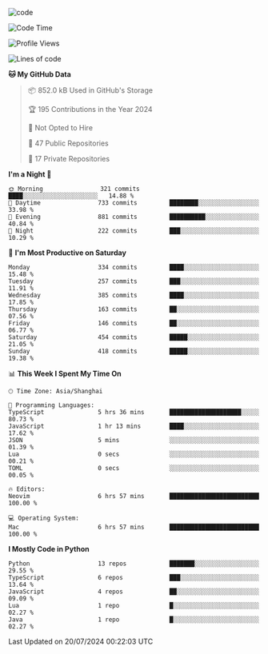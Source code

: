 
<!--
**liuyaanng/liuyaanng** is a ✨ _special_ ✨ repository because its `README.md` (this file) appears on your GitHub profile.

Here are some ideas to get you started:

- 🔭 I’m currently working on ...
- 🌱 I’m currently learning ...
- 👯 I’m looking to collaborate on ...
- 🤔 I’m looking for help with ...
- 💬 Ask me about ...
- 📫 How to reach me: ...
- 😄 Pronouns: ...
- ⚡ Fun fact: ...
-->


![code](https://cdn.jsdelivr.net/gh/liuyaanng/liuyaanng@1.0/code.gif) 

<!--START_SECTION:waka-->
![Code Time](http://img.shields.io/badge/Code%20Time-577%20hrs%2054%20mins-blue)

![Profile Views](http://img.shields.io/badge/Profile%20Views-0-blue)

![Lines of code](https://img.shields.io/badge/From%20Hello%20World%20I%27ve%20Written-14.6%20million%20lines%20of%20code-blue)

**🐱 My GitHub Data** 

> 📦 852.0 kB Used in GitHub's Storage 
 > 
> 🏆 195 Contributions in the Year 2024
 > 
> 🚫 Not Opted to Hire
 > 
> 📜 47 Public Repositories 
 > 
> 🔑 17 Private Repositories 
 > 
**I'm a Night 🦉** 

```text
🌞 Morning                321 commits         ████░░░░░░░░░░░░░░░░░░░░░   14.88 % 
🌆 Daytime                733 commits         ████████░░░░░░░░░░░░░░░░░   33.98 % 
🌃 Evening                881 commits         ██████████░░░░░░░░░░░░░░░   40.84 % 
🌙 Night                  222 commits         ███░░░░░░░░░░░░░░░░░░░░░░   10.29 % 
```
📅 **I'm Most Productive on Saturday** 

```text
Monday                   334 commits         ████░░░░░░░░░░░░░░░░░░░░░   15.48 % 
Tuesday                  257 commits         ███░░░░░░░░░░░░░░░░░░░░░░   11.91 % 
Wednesday                385 commits         ████░░░░░░░░░░░░░░░░░░░░░   17.85 % 
Thursday                 163 commits         ██░░░░░░░░░░░░░░░░░░░░░░░   07.56 % 
Friday                   146 commits         ██░░░░░░░░░░░░░░░░░░░░░░░   06.77 % 
Saturday                 454 commits         █████░░░░░░░░░░░░░░░░░░░░   21.05 % 
Sunday                   418 commits         █████░░░░░░░░░░░░░░░░░░░░   19.38 % 
```


📊 **This Week I Spent My Time On** 

```text
🕑︎ Time Zone: Asia/Shanghai

💬 Programming Languages: 
TypeScript               5 hrs 36 mins       ████████████████████░░░░░   80.73 % 
JavaScript               1 hr 13 mins        ████░░░░░░░░░░░░░░░░░░░░░   17.62 % 
JSON                     5 mins              ░░░░░░░░░░░░░░░░░░░░░░░░░   01.39 % 
Lua                      0 secs              ░░░░░░░░░░░░░░░░░░░░░░░░░   00.21 % 
TOML                     0 secs              ░░░░░░░░░░░░░░░░░░░░░░░░░   00.05 % 

🔥 Editors: 
Neovim                   6 hrs 57 mins       █████████████████████████   100.00 % 

💻 Operating System: 
Mac                      6 hrs 57 mins       █████████████████████████   100.00 % 
```

**I Mostly Code in Python** 

```text
Python                   13 repos            ███████░░░░░░░░░░░░░░░░░░   29.55 % 
TypeScript               6 repos             ███░░░░░░░░░░░░░░░░░░░░░░   13.64 % 
JavaScript               4 repos             ██░░░░░░░░░░░░░░░░░░░░░░░   09.09 % 
Lua                      1 repo              █░░░░░░░░░░░░░░░░░░░░░░░░   02.27 % 
Java                     1 repo              █░░░░░░░░░░░░░░░░░░░░░░░░   02.27 % 
```




 Last Updated on 20/07/2024 00:22:03 UTC
<!--END_SECTION:waka-->
